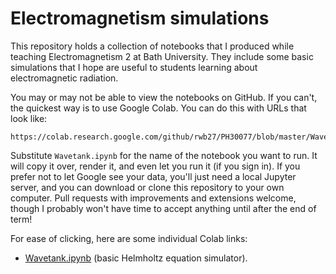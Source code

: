 # Electromagnetism simulations
This repository holds a collection of notebooks that I produced while teaching Electromagnetism 2 at Bath University.  They include some basic simulations that I hope are useful to students learning about electromagnetic radiation.

You may or may not be able to view the notebooks on GitHub.  If you can't, the quickest way is to use Google Colab.  You can do this with URLs that look like:

```
https://colab.research.google.com/github/rwb27/PH30077/blob/master/Wavetank.ipynb
```

Substitute `Wavetank.ipynb` for the name of the notebook you want to run.  It will copy it over, render it, and even let you run it (if you sign in).  If you prefer not to let Google see your data, you'll just need a local Jupyter server, and you can download or clone this repository to your own computer.  Pull requests with improvements and extensions welcome, though I probably won't have time to accept anything until after the end of term!

For ease of clicking, here are some individual Colab links:

* [Wavetank.ipynb](https://colab.research.google.com/github/rwb27/PH30077/blob/master/Wavetank.ipynb) (basic Helmholtz equation simulator).
